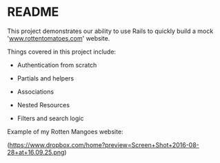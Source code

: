 # README

This project demonstrates our ability to use Rails to quickly build a mock 'www.rottentomatoes.com' website.

Things covered in this project include:

* Authentication from scratch

* Partials and helpers

* Associations

* Nested Resources

* Filters and search logic

Example of my Rotten Mangoes website:

(https://www.dropbox.com/home?preview=Screen+Shot+2016-08-28+at+16.09.25.png)
